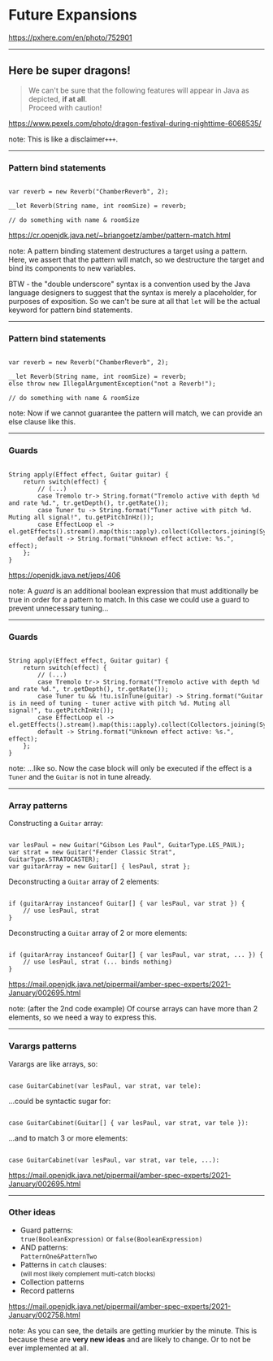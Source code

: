 <!-- .slide: data-background="img/background/final-puzzle-piece.jpg" data-background-color="black" data-background-opacity="0.4" -->
# Future Expansions <!-- .element: class="stroke" -->

<https://pxhere.com/en/photo/752901> <!-- .element: class="attribution" -->

---

<!-- .slide: data-background="img/background/dragons.jpg" data-background-color="black" data-background-opacity="0.7" -->
## Here be super dragons! <!-- .element: class="stroke" -->

<blockquote class="explanation">
    We can't be sure that the following features will appear in Java as depicted, <strong>if at all</strong>.<br/>
    Proceed with caution!
</blockquote>

<https://www.pexels.com/photo/dragon-festival-during-nighttime-6068535/> <!-- .element: class="attribution" --> 

note:
This is like a disclaimer`+++`.

---

<!-- .slide: data-auto-animate" -->

### Pattern bind statements

<pre data-id="pattern-bind-statements-animation"><code class="java" data-trim data-line-numbers>
var reverb = new Reverb("ChamberReverb", 2);

__let Reverb(String name, int roomSize) = reverb;

// do something with name & roomSize
</code></pre>

<https://cr.openjdk.java.net/~briangoetz/amber/pattern-match.html> <!-- .element: class="attribution" -->

note:
A pattern binding statement destructures a target using a pattern.
Here, we assert that the pattern will match, so we destructure the target and bind its components to new variables. 

BTW - the "double underscore" syntax is a convention used by the Java language designers to suggest that the syntax is merely a placeholder, for purposes of exposition. 
So we can't be sure at all that `let` will be the actual keyword for pattern bind statements.

---

<!-- .slide: data-auto-animate" -->

### Pattern bind statements

<pre data-id="pattern-bind-statements-animation"><code class="java" data-trim data-line-numbers="4">
var reverb = new Reverb("ChamberReverb", 2);

__let Reverb(String name, int roomSize) = reverb;
else throw new IllegalArgumentException("not a Reverb!");

// do something with name & roomSize
</code></pre>

note:
Now if we cannot guarantee the pattern will match, we can provide an else clause like this.

---

<!-- .slide: data-auto-animate" -->

### Guards

<pre data-id="guards-animation"><code class="java" data-trim data-line-numbers="1">
String apply(Effect effect, Guitar guitar) {
    return switch(effect) {
        // (...)
        case Tremolo tr-> String.format("Tremolo active with depth %d and rate %d.", tr.getDepth(), tr.getRate());
        case Tuner tu -> String.format("Tuner active with pitch %d. Muting all signal!", tu.getPitchInHz());
        case EffectLoop el -> el.getEffects().stream().map(this::apply).collect(Collectors.joining(System.lineSeparator()));
        default -> String.format("Unknown effect active: %s.", effect);
    };
}
</code></pre>

<https://openjdk.java.net/jeps/406> <!-- .element: class="attribution" -->

note:
A *guard* is an additional boolean expression that must additionally be true in order for a pattern to match.
In this case we could use a guard to prevent unnecessary tuning...

---

<!-- .slide: data-auto-animate -->

### Guards

<pre data-id="guards-animation"><code class="java" data-trim data-line-numbers="5">
String apply(Effect effect, Guitar guitar) {
    return switch(effect) {
        // (...)
        case Tremolo tr-> String.format("Tremolo active with depth %d and rate %d.", tr.getDepth(), tr.getRate());
        case Tuner tu && !tu.isInTune(guitar) -> String.format("Guitar is in need of tuning - tuner active with pitch %d. Muting all signal!", tu.getPitchInHz());
        case EffectLoop el -> el.getEffects().stream().map(this::apply).collect(Collectors.joining(System.lineSeparator()));
        default -> String.format("Unknown effect active: %s.", effect);
    };
}
</code></pre>

note:
...like so.
Now the case block will only be executed if the effect is a `Tuner` and the `Guitar` is not in tune already.

---

<!-- .slide: data-visibility="hidden" -->

### Array patterns

Constructing a <code>Guitar</code> array:

<pre><code class="java" data-trim data-line-numbers>
var lesPaul = new Guitar("Gibson Les Paul", GuitarType.LES_PAUL);
var strat = new Guitar("Fender Classic Strat", GuitarType.STRATOCASTER);
var guitarArray = new Guitar[] { lesPaul, strat };
</code></pre>

<span class="fragment">
Deconstructing a <code>Guitar</code> array of 2 elements:

<pre><code class="java" data-trim data-line-numbers>
if (guitarArray instanceof Guitar[] { var lesPaul, var strat }) {
    // use lesPaul, strat
}
</code></pre>
</span>

<span class="fragment">
Deconstructing a <code>Guitar</code> array of 2 or more elements:

<pre><code class="java" data-trim data-line-numbers>
if (guitarArray instanceof Guitar[] { var lesPaul, var strat, ... }) {
    // use lesPaul, strat (... binds nothing)
}
</code></pre>
</span>

<https://mail.openjdk.java.net/pipermail/amber-spec-experts/2021-January/002695.html> <!-- .element: class="attribution" -->

note:
(after the 2nd code example)
Of course arrays can have more than 2 elements, so we need a way to express this.

---

<!-- .slide: data-visibility="hidden" -->

### Varargs patterns

Varargs are like arrays, so:

<pre><code class="java" data-trim data-line-numbers>
case GuitarCabinet(var lesPaul, var strat, var tele):
</code></pre>

<span class="fragment">
...could be syntactic sugar for:

<pre><code class="java" data-trim data-line-numbers>
case GuitarCabinet(Guitar[] { var lesPaul, var strat, var tele }):
</code></pre>
</span>

<span class="fragment">
...and to match 3 or more elements:
<pre><code class="java" data-trim data-line-numbers>
case GuitarCabinet(var lesPaul, var strat, var tele, ...):
</code></pre>
</span>

<https://mail.openjdk.java.net/pipermail/amber-spec-experts/2021-January/002695.html> <!-- .element: class="attribution" -->

---

<!---.slide: data-visibility="hidden" -->

### Other ideas

<ul>
    <li class="fragment">Guard patterns:<br/><code>true(BooleanExpression)</code> or <code>false(BooleanExpression)</code>
    <li class="fragment">AND patterns:<br/><code>PatternOne&PatternTwo</code>
    <li class="fragment">Patterns in <code>catch</code> clauses:<br/><small>(will most likely complement multi-catch blocks)</small>
    <li class="fragment">Collection patterns
    <li class="fragment">Record patterns
</ul>

<https://mail.openjdk.java.net/pipermail/amber-spec-experts/2021-January/002758.html> <!-- .element: class="attribution" -->

note:
As you can see, the details are getting murkier by the minute.
This is because these are **very new ideas** and are likely to change. 
Or to not be ever implemented at all.
